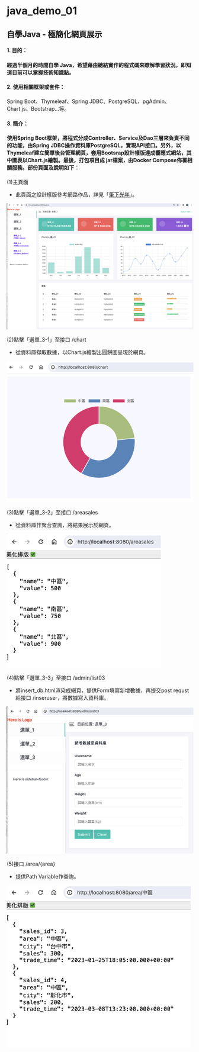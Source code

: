 # **java_demo_01**


## **自學Java - 極簡化網頁展示**

#### **1. 目的：** 
#### 經過半個月的時間自學 Java，希望藉由總結實作的程式碼來瞭解學習狀況，即知道目前可以掌握技術知識點。


#### **2. 使用相關框架或套件：**
Spring Boot、Thymeleaf、Spring JDBC、PostgreSQL、pgAdmin、Chart.js、Bootstrap…等。


#### **3. 簡介：** 
#### 使用Spring Boot框架，將程式分成Controller、Service及Dao三層來負責不同的功能，由Spring JDBC操作資料庫PostgreSQL，實現API接口。另外，以Thymeleaf建立簡單後台管理網頁，套用Bootsrap設計樣版達成響應式網站，其中圖表以Chart.js繪製。最後，打包項目成 jar檔案，由Docker Compose佈署相關服務。部份頁面及說明如下：

(1)主頁面
- 此頁面之設計樣版參考網路作品，詳見「[筆下光年](<https://gitee.com/yinqi/Light-Year-Admin-Template>)」。

![avatar](./README_png/list_02.png) 

(2)點擊「選單_3-1」至接口 /chart 

- 從資料庫擷取數據，以Chart.js繪製出圓餅圖呈現於網頁。

![avatar](./README_png/list_03_a.png)

(3)點擊「選單_3-2」至接口 /areasales 
- 從資料庫作聚合查詢，將結果展示於網頁。

![avatar](./README_png/list_03_b.png)

(4)點擊「選單_3-3」至接口 /admin/list03 
- 將insert_db.html渲染成網頁，提供Form填寫新增數據，再提交post requst給接口 /inseruser，將數據寫入資料庫。

![avatar](./README_png/list_03_c.png)

(5)接口 /area/{area} 
- 提供Path Variable作查詢。

![avatar](./README_png/list_00.png)
